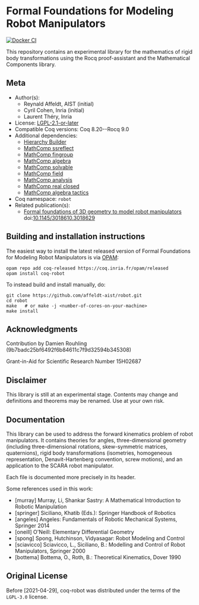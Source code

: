 <!---
This file was generated from `meta.yml`, please do not edit manually.
Follow the instructions on https://github.com/coq-community/templates to regenerate.
--->
# Formal Foundations for Modeling Robot Manipulators


[![Docker CI][docker-action-shield]][docker-action-link]

[docker-action-shield]: https://github.com/affeldt-aist/coq-robot/actions/workflows/docker-action.yml/badge.svg?branch=master
[docker-action-link]: https://github.com/affeldt-aist/coq-robot/actions?query=branch%3Amaster+event%3Apush

This repository contains an experimental library for the mathematics
of rigid body transformations using the Rocq proof-assistant and the
Mathematical Components library.

## Meta

- Author(s):
  - Reynald Affeldt, AIST (initial)
  - Cyril Cohen, Inria (initial)
  - Laurent Théry, Inria
- License: [LGPL-2.1-or-later](LICENSE)
- Compatible Coq versions: Coq 8.20--Rocq 9.0
- Additional dependencies:
  - [Hierarchy Builder](https://github.com/math-comp/hierarchy-builder)
  - [MathComp ssreflect](https://math-comp.github.io)
  - [MathComp fingroup](https://math-comp.github.io)
  - [MathComp algebra](https://math-comp.github.io)
  - [MathComp solvable](https://math-comp.github.io)
  - [MathComp field](https://math-comp.github.io)
  - [MathComp analysis](https://github.com/math-comp/analysis)
  - [MathComp real closed](https://github.com/math-comp/real-closed)
  - [MathComp algebra tactics](https://github.com/math-comp/algebra-tactics)
- Coq namespace: `robot`
- Related publication(s):
  - [Formal foundations of 3D geometry to model robot manipulators](https://staff.aist.go.jp/reynald.affeldt/documents/robot_cpp_long.pdf) doi:[10.1145/3018610.3018629](https://doi.org/10.1145/3018610.3018629)

## Building and installation instructions

The easiest way to install the latest released version of Formal Foundations for Modeling Robot Manipulators
is via [OPAM](https://opam.ocaml.org/doc/Install.html):

```shell
opam repo add coq-released https://coq.inria.fr/opam/released
opam install coq-robot
```

To instead build and install manually, do:

``` shell
git clone https://github.com/affeldt-aist/robot.git
cd robot
make   # or make -j <number-of-cores-on-your-machine> 
make install
```


## Acknowledgments

Contribution by Damien Rouhling (9b7badc25bf6492f6b84611c7f9d32594b345308)

Grant-in-Aid for Scientific Research Number 15H02687

## Disclaimer

This library is still at an experimental stage.  Contents may change
and definitions and theorems may be renamed.  Use at your own risk.

## Documentation

This library can be used to address the forward kinematics problem
of robot manipulators.  It contains theories for angles,
three-dimensional geometry (including three-dimensional rotations,
skew-symmetric matrices, quaternions), rigid body transformations
(isometries, homogeneous representation, Denavit-Hartenberg
convention, screw motions), and an application to the SCARA robot
manipulator.

Each file is documented more precisely in its header.

Some references used in this work:
- [murray] Murray, Li, Shankar Sastry: A Mathematical Introduction to Robotic Manipulation
- [springer] Siciliano, Khatib (Eds.): Springer Handbook of Robotics
- [angeles] Angeles: Fundamentals of Robotic Mechanical Systems, Springer 2014
- [oneill] O'Neill: Elementary Differential Geometry
- [spong] Spong, Hutchinson, Vidyasagar: Robot Modeling and Control
- [sciavicco] Sciavicco, L., Siciliano, B.: Modelling and Control of Robot Manipulators, Springer 2000
- [bottema] Bottema, O., Roth, B.: Theoretical Kinematics, Dover 1990

## Original License

Before [2021-04-29], coq-robot was distributed under the terms of the
`LGPL-3.0` license.
